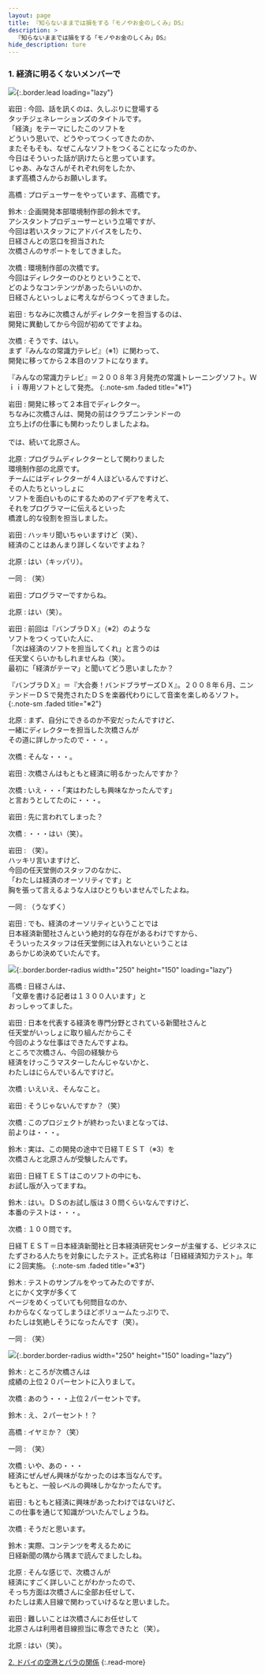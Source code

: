 ```yaml
---
layout: page
title: 『知らないままでは損をする「モノやお金のしくみ」DS』
description: >
  『知らないままでは損をする「モノやお金のしくみ」DS』
hide_description: ture
---
```


### 1. 経済に明るくないメンバーで

![](/interviews/jp/nds/betj/vol1/img/mainvisual1.jpg){:.border.lead loading="lazy"}

岩田
: 今回、話を訊くのは、久しぶりに登場する<BR />タッチジェネレーションズのタイトルです。<BR />「経済」をテーマにしたこのソフトを<BR />どういう思いで、どうやってつくってきたのか、<BR />またそもそも、なぜこんなソフトをつくることになったのか、<BR />今日はそういった話が訊けたらと思っています。<BR />じゃあ、みなさんがそれぞれ何をしたか、<BR />まず高橋さんからお願いします。

高橋
: プロデューサーをやっています、高橋です。

鈴木
: 企画開発本部環境制作部の鈴木です。<BR />アシスタントプロデューサーという立場ですが、<BR />今回は若いスタッフにアドバイスをしたり、<BR />日経さんとの窓口を担当された<BR />次橋さんのサポートをしてきました。

次橋
: 環境制作部の次橋です。<BR />今回はディレクターのひとりということで、<BR />どのようなコンテンツがあったらいいのか、<BR />日経さんといっしょに考えながらつくってきました。

岩田
: ちなみに次橋さんがディレクターを担当するのは、<BR />開発に異動してから今回が初めてですよね。

次橋
: そうです、はい。<BR />まず『みんなの常識力テレビ』（※1）に関わって、<BR />開発に移ってから２本目のソフトになります。


『みんなの常識力テレビ』＝２００８年３月発売の常識トレーニングソフト。Ｗｉｉ専用ソフトとして発売。
{:.note-sm .faded title="※1"}

岩田
: 開発に移って２本目でディレクター。<BR />ちなみに次橋さんは、開発の前はクラブニンテンドーの<BR />立ち上げの仕事にも関わったりしましたよね。<BR />&nbsp;<BR />では、続いて北原さん。

北原
: プログラムディレクターとして関わりました<BR />環境制作部の北原です。<BR />チームにはディレクターが４人ほどいるんですけど、<BR />その人たちといっしょに<BR />ソフトを面白いものにするためのアイデアを考えて、<BR />それをプログラマーに伝えるといった<BR />橋渡し的な役割を担当しました。

岩田
: ハッキリ聞いちゃいますけど（笑）、<BR />経済のことはあんまり詳しくないですよね？

北原
: はい（キッパリ）。

一同
: （笑）

岩田
: プログラマーですからね。

北原
: はい（笑）。

岩田
: 前回は『バンブラＤＸ』（※2）のような<BR />ソフトをつくっていた人に、<BR />「次は経済のソフトを担当してくれ」と言うのは<BR />任天堂くらいかもしれませんね（笑）。<BR />最初に「経済がテーマ」と聞いてどう思いましたか？


『バンブラＤＸ』＝『大合奏！バンドブラザーズＤＸ』。２００８年６月、ニンテンドーＤＳで発売されたＤＳを楽器代わりにして音楽を楽しめるソフト。
{:.note-sm .faded title="※2"}

北原
: まず、自分にできるのか不安だったんですけど、<BR />一緒にディレクターを担当した次橋さんが<BR />その道に詳しかったので・・・。

次橋
: そんな・・・。

岩田
: 次橋さんはもともと経済に明るかったんですか？

次橋
: いえ・・・「実はわたしも興味なかったんです」<BR />と言おうとしてたのに・・・。

岩田
: 先に言われてしまった？

次橋
: ・・・はい（笑）。

岩田
: （笑）。<BR />ハッキリ言いますけど、<BR />今回の任天堂側のスタッフのなかに、<BR />「わたしは経済のオーソリティです」と<BR />胸を張って言えるような人はひとりもいませんでしたよね。

一同
: （うなずく）

岩田
: でも、経済のオーソリティということでは<BR />日本経済新聞社さんという絶対的な存在があるわけですから、<BR />そういったスタッフは任天堂側には入れないということは<BR />あらかじめ決めていたんです。

![](/interviews/jp/nds/betj/vol1/img/photo1.jpg){:.border.border-radius width="250" height="150" loading="lazy"}

高橋
: 日経さんは、<BR />「文章を書ける記者は１３００人います」と<BR />おっしゃってました。

岩田
: 日本を代表する経済を専門分野とされている新聞社さんと<BR />任天堂がいっしょに取り組んだからこそ<BR />今回のような仕事はできたんですよね。<BR />ところで次橋さん、今回の経験から<BR />経済をけっこうマスターしたんじゃないかと、<BR />わたしはにらんでいるんですけど。

次橋
: いえいえ、そんなこと。

岩田
: そうじゃないんですか？（笑）

次橋
: このプロジェクトが終わったいまとなっては、<BR />前よりは・・・。

鈴木
: 実は、この開発の途中で日経ＴＥＳＴ（※3）を<BR />次橋さんと北原さんが受験したんです。

岩田
: 日経ＴＥＳＴはこのソフトの中にも、<BR />お試し版が入ってますね。

鈴木
: はい。ＤＳのお試し版は３０問くらいなんですけど、<BR />本番のテストは・・・。

次橋
: １００問です。


日経ＴＥＳＴ＝日本経済新聞社と日本経済研究センターが主催する、ビジネスにたずさわる人たちを対象にしたテスト。正式名称は「日経経済知力テスト」。年に２回実施。
{:.note-sm .faded title="※3"}

鈴木
: テストのサンプルをやってみたのですが、<BR />とにかく文字が多くて<BR />ページをめくっていても何問目なのか、<BR />わからなくなってしまうほどボリュームたっぷりで、<BR />わたしは気絶しそうになったんです（笑）。

一同
: （笑）

![](/interviews/jp/nds/betj/vol1/img/photo2.jpg){:.border.border-radius width="250" height="150" loading="lazy"}

鈴木
: ところが次橋さんは<BR />成績の上位２０パーセントに入りまして。

次橋
: あのう・・・上位２パーセントです。

鈴木
: え、２パーセント！？

高橋
: イヤミか？（笑）

一同
: （笑）

次橋
: いや、あの・・・<BR />経済にぜんぜん興味がなかったのは本当なんです。<BR />もともと、一般レベルの興味しかなかったんです。

岩田
: もともと経済に興味があったわけではないけど、<BR />この仕事を通じて知識がついたんでしょうね。

次橋
: そうだと思います。

鈴木
: 実際、コンテンツを考えるために<BR />日経新聞の隅から隅まで読んでましたしね。

北原
: そんな感じで、次橋さんが<BR />経済にすごく詳しいことがわかったので、<BR />そっち方面は次橋さんに全部お任せして、<BR />わたしは素人目線で関わっていけるなと思いました。

岩田
: 難しいことは次橋さんにお任せして<BR />北原さんは利用者目線担当に専念できたと（笑）。

北原
: はい（笑）。


[2. ドバイの空港とバラの関係](2.md)
{:.read-more}

